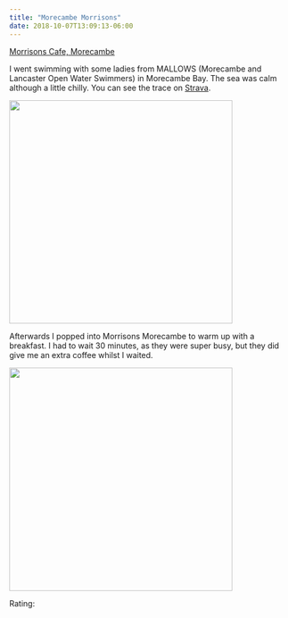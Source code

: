 ```yaml
---
title: "Morecambe Morrisons"
date: 2018-10-07T13:09:13-06:00
---
```


[Morrisons Cafe, Morecambe](https://my.morrisons.com/blog/food/new-cafe-menu/)

I went swimming with some ladies from MALLOWS (Morecambe and Lancaster Open Water Swimmers) in Morecambe Bay. The sea was calm although a little chilly. You can see the trace on [Strava](https://www.strava.com/activities/1889378589).

<img src="/img/43301686_460392064451885_7623576188874653696_o.jpg" alt="" width="400px"/>

Afterwards I popped into Morrisons Morecambe to warm up with a breakfast. I had to wait 30 minutes, as they were super busy, but they did give me an extra coffee whilst I waited. 

<img src="/img/20181007_121506.png" width ="400">

Rating:

